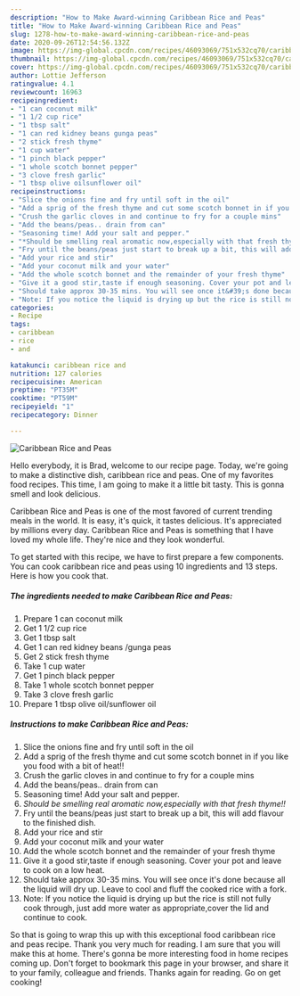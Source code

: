 ```yaml
---
description: "How to Make Award-winning Caribbean Rice and Peas"
title: "How to Make Award-winning Caribbean Rice and Peas"
slug: 1278-how-to-make-award-winning-caribbean-rice-and-peas
date: 2020-09-26T12:54:56.132Z
image: https://img-global.cpcdn.com/recipes/46093069/751x532cq70/caribbean-rice-and-peas-recipe-main-photo.jpg
thumbnail: https://img-global.cpcdn.com/recipes/46093069/751x532cq70/caribbean-rice-and-peas-recipe-main-photo.jpg
cover: https://img-global.cpcdn.com/recipes/46093069/751x532cq70/caribbean-rice-and-peas-recipe-main-photo.jpg
author: Lottie Jefferson
ratingvalue: 4.1
reviewcount: 16963
recipeingredient:
- "1 can coconut milk"
- "1 1/2 cup rice"
- "1 tbsp salt"
- "1 can red kidney beans gunga peas"
- "2 stick fresh thyme"
- "1 cup water"
- "1 pinch black pepper"
- "1 whole scotch bonnet pepper"
- "3 clove fresh garlic"
- "1 tbsp olive oilsunflower oil"
recipeinstructions:
- "Slice the onions fine and fry until soft in the oil"
- "Add a sprig of the fresh thyme and cut some scotch bonnet in if you like you food with a bit of heat!!"
- "Crush the garlic cloves in and continue to fry for a couple mins"
- "Add the beans/peas.. drain from can"
- "Seasoning time! Add your salt and pepper."
- "*Should be smelling real aromatic now,especially with that fresh thyme!!*"
- "Fry until the beans/peas just start to break up a bit, this will add flavour to the finished dish."
- "Add your rice and stir"
- "Add your coconut milk and your water"
- "Add the whole scotch bonnet and the remainder of your fresh thyme"
- "Give it a good stir,taste if enough seasoning. Cover your pot and leave to cook on a low heat."
- "Should take approx 30-35 mins. You will see once it&#39;s done because all the liquid will dry up. Leave to cool and fluff the cooked rice with a fork."
- "Note: If you notice the liquid is drying up but the rice is still not fully cook through, just add more water as appropriate,cover the lid and continue to cook."
categories:
- Recipe
tags:
- caribbean
- rice
- and

katakunci: caribbean rice and 
nutrition: 127 calories
recipecuisine: American
preptime: "PT35M"
cooktime: "PT59M"
recipeyield: "1"
recipecategory: Dinner

---
```



![Caribbean Rice and Peas](https://img-global.cpcdn.com/recipes/46093069/751x532cq70/caribbean-rice-and-peas-recipe-main-photo.jpg)

Hello everybody, it is Brad, welcome to our recipe page. Today, we're going to make a distinctive dish, caribbean rice and peas. One of my favorites food recipes. This time, I am going to make it a little bit tasty. This is gonna smell and look delicious.

Caribbean Rice and Peas is one of the most favored of current trending meals in the world. It is easy, it's quick, it tastes delicious. It's appreciated by millions every day. Caribbean Rice and Peas is something that I have loved my whole life. They're nice and they look wonderful.




To get started with this recipe, we have to first prepare a few components. You can cook caribbean rice and peas using 10 ingredients and 13 steps. Here is how you cook that.

<!--inarticleads1-->

##### The ingredients needed to make Caribbean Rice and Peas:

1. Prepare 1 can coconut milk
1. Get 1 1/2 cup rice
1. Get 1 tbsp salt
1. Get 1 can red kidney beans /gunga peas
1. Get 2 stick fresh thyme
1. Take 1 cup water
1. Get 1 pinch black pepper
1. Take 1 whole scotch bonnet pepper
1. Take 3 clove fresh garlic
1. Prepare 1 tbsp olive oil/sunflower oil




<!--inarticleads2-->

##### Instructions to make Caribbean Rice and Peas:

1. Slice the onions fine and fry until soft in the oil
1. Add a sprig of the fresh thyme and cut some scotch bonnet in if you like you food with a bit of heat!!
1. Crush the garlic cloves in and continue to fry for a couple mins
1. Add the beans/peas.. drain from can
1. Seasoning time! Add your salt and pepper.
1. *Should be smelling real aromatic now,especially with that fresh thyme!!*
1. Fry until the beans/peas just start to break up a bit, this will add flavour to the finished dish.
1. Add your rice and stir
1. Add your coconut milk and your water
1. Add the whole scotch bonnet and the remainder of your fresh thyme
1. Give it a good stir,taste if enough seasoning. Cover your pot and leave to cook on a low heat.
1. Should take approx 30-35 mins. You will see once it&#39;s done because all the liquid will dry up. Leave to cool and fluff the cooked rice with a fork.
1. Note: If you notice the liquid is drying up but the rice is still not fully cook through, just add more water as appropriate,cover the lid and continue to cook.




So that is going to wrap this up with this exceptional food caribbean rice and peas recipe. Thank you very much for reading. I am sure that you will make this at home. There's gonna be more interesting food in home recipes coming up. Don't forget to bookmark this page in your browser, and share it to your family, colleague and friends. Thanks again for reading. Go on get cooking!
